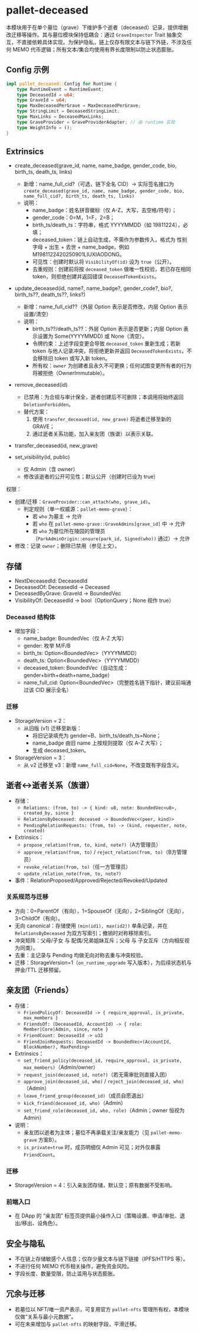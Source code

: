 # pallet-deceased

本模块用于在单个墓位（grave）下维护多个逝者（deceased）记录，提供增删改迁移等操作。其与墓位模块保持低耦合：通过 `GraveInspector` Trait 抽象交互，不直接依赖具体实现。为保护隐私，链上仅存有限文本与链下外链，不涉及任何 MEMO 代币逻辑；所有文本/集合均使用有界长度限制以防止状态膨胀。

## Config 示例

```rust
impl pallet_deceased::Config for Runtime {
    type RuntimeEvent = RuntimeEvent;
    type DeceasedId = u64;
    type GraveId = u64;
    type MaxDeceasedPerGrave = MaxDeceasedPerGrave;
    type StringLimit = DeceasedStringLimit;
    type MaxLinks = DeceasedMaxLinks;
    type GraveProvider = GraveProviderAdapter; // 由 runtime 实现
    type WeightInfo = ();
}
```

## Extrinsics

- create_deceased(grave_id, name, name_badge, gender_code, bio, birth_ts, death_ts, links)
  - 新增：name_full_cid?（可选，链下全名 CID）→ 实际签名接口为
    `create_deceased(grave_id, name, name_badge, gender_code, bio, name_full_cid?, birth_ts, death_ts, links)`
  - 说明：
    - name_badge：姓名拼音徽标（仅 A-Z，大写，去空格/符号）；
    - gender_code：0=M，1=F，2=B；
    - birth_ts/death_ts：字符串，格式 YYYYMMDD（如 19811224），必填；
    - deceased_token：链上自动生成，不需作为参数传入，格式为 性别字母 + 出生 + 去世 + name_badge，例如 M1981122420250901LIUXIAODONG。
    - 可见性：创建时默认将 `VisibilityOf(id)` 设为 `true`（公开）。
    - 去重规则：创建前将按 `deceased_token` 做唯一性校验，若已存在相同 token，则拒绝创建并返回错误 `DeceasedTokenExists`。
- update_deceased(id, name?, name_badge?, gender_code?, bio?, birth_ts??, death_ts??, links?)
  - 新增：name_full_cid??（外层 Option 表示是否修改，内层 Option 表示设置/清空）
  - 说明：
    - birth_ts??/death_ts??：外层 Option 表示是否更新；内层 Option 表示设置为 Some(YYYYMMDD) 或 None（清空）。
    - 令牌约束：上述字段变更会导致 `deceased_token` 重新生成；若新 token 与他人记录冲突，将拒绝更新并返回 `DeceasedTokenExists`，不会移除旧 token 或写入新 token。
    - 所有权：`owner` 为创建者且永久不可更换；任何试图变更所有者的行为将被拒绝（OwnerImmutable）。
- remove_deceased(id)
  - 已禁用：为合规与审计保全，逝者创建后不可删除；本调用将始终返回 `DeletionForbidden`。
  - 替代方案：
    1) 使用 `transfer_deceased(id, new_grave)` 将逝者迁移至新的 GRAVE；
    2) 通过逝者关系功能，加入亲友团（族谱）以表示关联。
- transfer_deceased(id, new_grave)

- set_visibility(id, public)
  - 仅 Admin（含 owner）
  - 修改该逝者的公开可见性；默认公开（创建时已设为 true）

权限：
- 创建/迁移：`GraveProvider::can_attach(who, grave_id)`。
  - 判定规则（单一权威源：`pallet-memo-grave`）：
    - 若 `who` 为墓主 → 允许
    - 若 `who` 在 `pallet-memo-grave::GraveAdmins[grave_id]` 中 → 允许
    - 若 `who` 为墓位所在陵园的管理员（`ParkAdminOrigin::ensure(park_id, Signed(who))` 通过）→ 允许
- 修改：记录 `owner`；删除已禁用（参见上文）。

## 存储
- NextDeceasedId: DeceasedId
- DeceasedOf: DeceasedId -> Deceased
- DeceasedByGrave: GraveId -> BoundedVec<DeceasedId>
- VisibilityOf: DeceasedId -> bool（OptionQuery；None 视作 true）

### Deceased 结构体
- 增加字段：
  - name_badge: BoundedVec<u8>（仅 A-Z 大写）
  - gender: 枚举 M/F/B
  - birth_ts: Option<BoundedVec<u8>>（YYYYMMDD）
  - death_ts: Option<BoundedVec<u8>>（YYYYMMDD）
  - deceased_token: BoundedVec<u8>（自动生成：gender+birth+death+name_badge）
  - name_full_cid: Option<BoundedVec<u8>>（完整姓名链下指针，建议前端通过该 CID 展示全名）

### 迁移
- StorageVersion = 2：
  - 从旧版 (v1) 迁移至新版：
    - 将旧记录填充为 gender=B、birth_ts/death_ts=None；
    - name_badge 由旧 name 上按规则提取（仅 A-Z 大写）；
    - 生成 deceased_token。
- StorageVersion = 3：
  - 从 v2 迁移至 v3：新增 `name_full_cid=None`，不改变既有字段含义。

## 逝者↔逝者关系（族谱）
- 存储：
  - `Relations: (from, to) -> { kind: u8, note: BoundedVec<u8>, created_by, since }`
  - `RelationsByDeceased: deceased -> BoundedVec<(peer, kind)>`
  - `PendingRelationRequests: (from, to) -> (kind, requester, note, created)`
- Extrinsics：
  - `propose_relation(from, to, kind, note?)`（A方管理员）
  - `approve_relation(from, to)` / `reject_relation(from, to)`（B方管理员）
  - `revoke_relation(from, to)`（任一方管理员）
  - `update_relation_note(from, to, note?)`
- 事件：RelationProposed/Approved/Rejected/Revoked/Updated

### 关系规范与迁移
- 方向：0=ParentOf（有向），1=SpouseOf（无向），2=SiblingOf（无向），3=ChildOf（有向）。
- 无向 canonical：存储使用 `(min(id1), max(id2))` 单条记录，并在 `RelationsByDeceased` 为双方写索引；撤销时对称移除索引。
- 冲突矩阵：父母/子女 与 配偶/兄弟姐妹互斥；父母 与 子女互斥（方向相反视为同类）。
- 去重：主记录与 Pending 均做无向对称去重与冲突校验。
- 迁移：StorageVersion=1（`on_runtime_upgrade` 写入版本），为后续状态机与押金/TTL 迁移预留。

## 亲友团（Friends）

- 存储：
  - `FriendPolicyOf: DeceasedId -> { require_approval, is_private, max_members }`
  - `FriendsOf: (DeceasedId, AccountId) -> { role: Member|Core|Admin, since, note }`
  - `FriendCount: DeceasedId -> u32`
  - `FriendJoinRequests: DeceasedId -> BoundedVec<(AccountId, BlockNumber), MaxPending>`
- Extrinsics：
  - `set_friend_policy(deceased_id, require_approval, is_private, max_members)`（Admin/owner）
  - `request_join(deceased_id, note?)`（若无需审批则直接入团）
  - `approve_join(deceased_id, who)` / `reject_join(deceased_id, who)`（Admin）
  - `leave_friend_group(deceased_id)`（成员自愿退出）
  - `kick_friend(deceased_id, who)`（Admin）
  - `set_friend_role(deceased_id, who, role)`（Admin；owner 恒视为 Admin）
- 说明：
  - 亲友团以逝者为主体；墓位不再承载关注/亲友能力（见 `pallet-memo-grave` 方案B）。
  - `is_private=true` 时，成员明细仅 Admin 可见；对外仅暴露 `FriendCount`。

### 迁移
- StorageVersion = 4：引入亲友团存储，默认空；原有数据不受影响。

### 前端入口
- 在 DApp 的 “亲友团” 标签页提供最小操作入口（策略设置、申请/审批、退出/移出、设角色）。

## 安全与隐私
- 不在链上存储敏感个人信息；仅存少量文本与链下链接（IPFS/HTTPS 等）。
- 不进行任何 MEMO 代币相关操作，避免资金风险。
- 字段长度、数量受限，防止滥用与状态膨胀。

## 冗余与迁移
- 若墓位以 NFT/唯一资产表示，可复用官方 `pallet-nfts` 管理所有权，本模块仅做“关系与最小元数据”。
- 可在未来增加与 `pallet-nfts` 的映射字段，平滑迁移。


